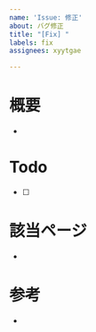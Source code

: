 ```yaml
---
name: 'Issue: 修正'
about: バグ修正
title: "[Fix] "
labels: fix
assignees: xyytgae

---
```


# 概要

- 

# Todo

- [ ] 

# 該当ページ

- 

# 参考

-
